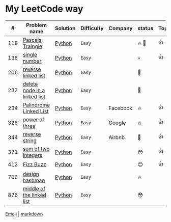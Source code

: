 # My LeetCode way

| # |  Problem name                          | Solution            | Difficulty | Company  |  status   | Top?| Theme |
|---|----------------------------------------|---------------------|------------|----------|-----------|-------|-------|
|118| [Pascals Traingle][118_lc]             | [Python][118_my]    | `Easy`     |          | :fire: :snail:| :thumbsup: |
|136| [single number][136_lc]                | [Python][136_my]    | `Easy`     |          | :skull:   | :thumbsup: |
|206| [reverse linked list][206_lc]          | [Python][206_my]    | `Easy`     |          | :snail:   | | `LinkedList`
|237| [delete node in a linked list][237_lc] | [Python][237_my]    | `Easy`     |          | :snail:   | | `LinkedList`
|234| [Palindrome Linked List][234_lc]       | [Python][326_my]    | `Easy`     | Facebook | :fire:    | :thumbsup: | `LinkedList`|
|326| [power of three][326_lc]               | [Python][326_my]    | `Easy`     | Google   | :fire:    | :thumbsup: |
|344| [reverse string][344_lc]               | [Python][344_my]    | `Easy`     | Airbnb   | :snail:   | :thumbsup: |
|371| [sum of two integers][371_lc]          | [Python][371_my]    | `Easy`     |          | :flushed: | :thumbsup: |
|412| [Fizz Buzz][412_lc]                    | [Python][412_my]    | `Easy`     |          | :blush:   | :thumbsup: |
|706| [design hashmap][706_lc]               | [Python][706_my]    | `Easy`     |          | :fire:    | | `HashMap`
|876| [middle of the linked list][876_lc]    | [Python][876_my]    | `Easy`     |          | :flushed: | | `LinkedList`


[Emoji](https://gist.github.com/rxaviers/7360908) | [markdown](https://github.com/adam-p/markdown-here/wiki/Markdown-Cheatsheet#links) 

[118_lc]: https://leetcode.com/problems/pascals-triangle/
[118_my]: https://github.com/SavaMar/my_leetcode/blob/master/easy/118_pascals_triangle.py

[136_lc]: https://leetcode.com/problems/single-number/
[136_my]: https://github.com/SavaMar/my_leetcode/blob/master/easy/136_single_number.py

[206_lc]: https://leetcode.com/problems/reverse-linked-list/
[206_my]: https://github.com/SavaMar/my_leetcode/blob/master/easy/206_reverse_linked_list.py

[237_lc]: https://leetcode.com/problems/delete-node-in-a-linked-list/
[237_my]: https://github.com/SavaMar/my_leetcode/blob/master/easy/237_delete_node_in_a_linked_list.py

[234_lc]: https://leetcode.com/problems/palindrome-linked-list/
[234_my]: https://github.com/SavaMar/my_leetcode/blob/master/easy/234_palindrome_linked_list

[326_lc]: https://leetcode.com/problems/power-of-three/
[326_my]: https://github.com/SavaMar/my_leetcode/blob/master/easy/326_power_of_three.py

[344_lc]: https://leetcode.com/problems/reverse-string/
[344_my]: https://github.com/SavaMar/my_leetcode/blob/master/easy/344_reverse_string.py

[371_lc]: https://leetcode.com/problems/reverse-string/
[371_my]: https://github.com/SavaMar/my_leetcode/blob/master/easy/371_sum_of_two_integers.py

[412_lc]: https://leetcode.com/problems/fizz-buzz/
[412_my]: https://github.com/SavaMar/my_leetcode/blob/master/easy/412_fizz_buzz.py

[706_lc]: https://leetcode.com/problems/design-hashmap/
[706_my]: https://github.com/SavaMar/my_leetcode/blob/master/easy/706_design_hashmap.py

[876_lc]: https://leetcode.com/problems/middle-of-the-linked-list/
[876_my]: https://github.com/SavaMar/my_leetcode/blob/master/easy/876_middle_of_the_linked_list.py


